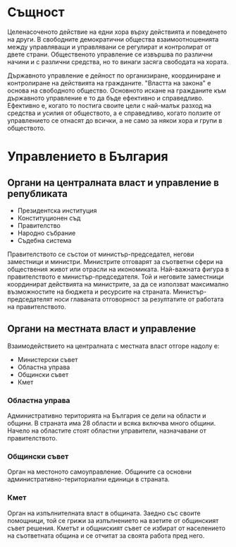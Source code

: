 # Същност
Целенасоченото действие на едни хора върху действията и поведенето на други. В 
свободните демократични общества взаимоотношенията между управляващи и управлявани 
се регулират и контролират от двете страни. Общественото управление се извършва по 
различни начини и с различни средства, но то винаги засяга свободата на хората.

Държавното управление е дейност по организиране, координиране и контролиране на 
действията на гражданите. "Властта на закона" е основа на свободното общество. 
Основното искане на гражданите към държавното управление е то да бъде ефективно и 
справедливо. Ефективно е, когато то постига своите цели с най-малък разход на 
средства и усилия от обществото, а е справедливо, когато ползите от управлението се 
отнасят до всички, а не само за някои хора и групи в обществото.

# Управлението в България
## Органи на централната власт и управление в републиката
- Президентска институция
- Конституционен съд
- Правителство
- Народно събрание
- Съдебна система

Правителството се състои от министър-председател, негови заместници и министри. 
Министрите отговарят за съответни сфери на обществения живот или отрасли на 
икономиката. Най-важната фигура в правителството е министър-председателя. Той и 
неговите заместници координират действията на министрите, за да се използват 
максимално възможностите на бюджета и ресурсите на страната. Министър-председателят 
носи главаната отговорност за резултатите от работата на правителството.

## Органи на местната власт и управление
Взаимодействието на централната с местната власт отгоре надолу е:
- Министерски съвет
- Областна управа
- Общински съвет
- Кмет

### Областна управа
Административно територията на България се дели на области и общини. В страната има 
28 области и всяка включва много общини. Начело на областите стоят областни 
управители, назначавани от правителството.

### Общински съвет
Орган на местоното самоуправление. Общините са основни административно-териториални 
единици в страната.

### Кмет
Орган на изпълнителната власт в общината. Заедно със своите помощници, той се грижи 
за изпълнението на взетите от общинският съвет решения. Кметът и общниският съвет се 
избират от населението на съответната община и се отчитат за своята работа пред него.
